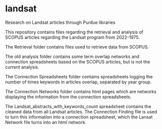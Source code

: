 # landsat
Research on Landsat articles through Purdue libraries


This repository contains files regarding the retrieval and analysis of SCOPUS articles regarding the Landsat program from 2022-1975. 

The Retrieval folder contains files used to retrieve data from SCOPUS.

The old analysis folder contains some term overlap networks and connection spreadsheets based on the SCOPUS articles, but is not the current analysis.

The Connection Spreadsheets folder contains spreadsheets logging the number of times keywords in articles overlap, separated by year group.

The Connection Networks folder contains html pages which are networks displaying the information from the connection spreadsheets.

The Landsat_abstracts_with_keywords_count spreadsheet contains the cleaned data from all Landsat articles. The Connection Finding file is used to turn this information into a connection spreadsheet, which the Lansat Network file turns into an html network.
